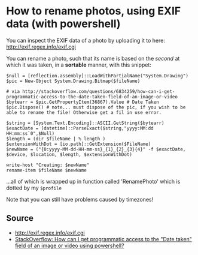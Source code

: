 ﻿# How to rename photos, using EXIF data (with powershell)

You can inspect the EXIF data of a photo by uploading it to here: <http://exif.regex.info/exif.cgi>

You can rename a photo, such that its name is based on the _second_ at which it was taken, in a **sortable** manner, with this snippet:

    $null = [reflection.assembly]::LoadWithPartialName("System.Drawing")
    $pic = New-Object System.Drawing.Bitmap($fileName)

    # via http://stackoverflow.com/questions/6834259/how-can-i-get-programmatic-access-to-the-date-taken-field-of-an-image-or-video
    $bytearr = $pic.GetPropertyItem(36867).Value # Date Taken
    $pic.Dispose() # note... must dispose of the pic, if you wish to be able to rename the file! Otherwise get a fil in use error.

    $string = [System.Text.Encoding]::ASCII.GetString($bytearr)
    $exactDate = [datetime]::ParseExact($string,"yyyy:MM:dd HH:mm:ss`0",$Null)
    $length = (dir $fileName | % length )
    $extensionWithDot = [io.path]::GetExtension($FileName)
    $newName = ("{0:yyyy-MM-dd-HH-mm-ss}_{1}_{2}_{3}{4}" -f $exactDate, $device, $location, $length, $extensionWithDot)

    write-host "Creating: $newName"
    rename-item $fileName $newName

...all of which is wrapped up in function called 'RenamePhoto' which is dotted by my `$profile`

Note that you can still have problems caused by timezones!

## Source

- <http://exif.regex.info/exif.cgi>
- [StackOverflow: How can I get programmatic access to the "Date taken" field of an image or video using powershell?](http://stackoverflow.com/questions/6834259/how-can-i-get-programmatic-access-to-the-date-taken-field-of-an-image-or-video)